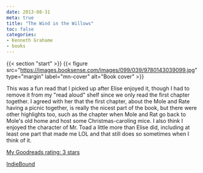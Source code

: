 ```yaml
---
date: 2013-08-31
meta: true
title: "The Wind in the Willows"
toc: false
categories:
- Kenneth Grahame
- books
---
```


{{< section "start" >}}
{{< figure src="https://images.booksense.com/images/099/039/9780143039099.jpg" type="margin" label="mn-cover" alt="Book cover" >}}

This was a fun read that I picked up after Elise enjoyed it, though I had to remove it from my "read aloud" shelf since we only read the first chapter together. I agreed with her that the first chapter, about the Mole and Rate having a picnic together, is really the nicest part of the book, but there were other highlights too, such as the chapter when Mole and Rat go back to Mole's old home and host some Christmas-caroling mice. I also think I enjoyed the character of Mr. Toad a little more than Elise did, including at least one part that made me LOL and that still does so sometimes when I think of it.

[My Goodreads rating: 3 stars](https://www.goodreads.com/review/show/689438170)  

[IndieBound](https://www.indiebound.org/book/9780143039099)
